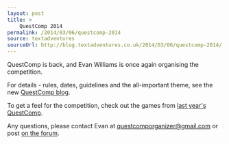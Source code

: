 ```yaml
---
layout: post
title: >
    QuestComp 2014
permalink: /2014/03/06/questcomp-2014
source: textadventures
sourceUrl: http://blog.textadventures.co.uk/2014/03/06/questcomp-2014/
---
```

QuestComp is back, and Evan Williams is once again organising the competition.

For details - rules, dates, guidelines and the all-important theme, see the new <a href="http://questcomp.blogspot.com/">QuestComp blog</a>.

To get a feel for the competition, check out the games from <a title="QuestComp 2013 – the results" href="/2013/07/15/questcomp-2013-the-results/">last year's QuestComp</a>.

Any questions, please contact Evan at <a href="mailto:questcomporganizer@gmail.com">questcomporganizer@gmail.com</a> or post <a href="http://forum.textadventures.co.uk/viewtopic.php?f=5&amp;t=4219">on the forum</a>.